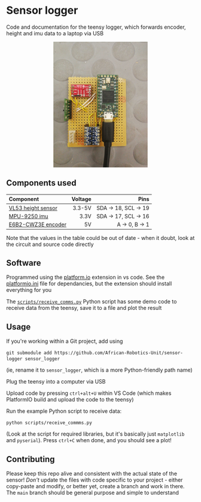 # Sensor logger

Code and documentation for the teensy logger, which forwards encoder, height and imu data to a laptop via USB 

<img src="circuit.jpg" alt="Image of the circuit" width="50%" style="display:block; margin:auto;"/>


## Components used

| Component | Voltage | Pins |
| :-------- | ------: | ---: |
| [VL53 height sensor](https://github.com/pololu/vl53l0x-arduino) | 3.3-5V | SDA -> 18, SCL -> 19 |
| [MPU-9250 imu](https://learn.sparkfun.com/tutorials/mpu-9250-hookup-guide) | 3.3V | SDA -> 17, SCL -> 16 | encoder | 5V | A -> 0, B -> 1 |
| [E6B2-CWZ3E encoder](https://www.ia.omron.com/data_pdf/cat/e6b2-c_ds_e_6_1_csm491.pdf) | 5V | A -> 0, B -> 1

Note that the values in the table could be out of date - when it doubt, look at the circuit and source code directly


## Software
Programmed using the [platform.io](https://platformio.org/) extension in vs code. See the [platformio.ini](./platformio.ini) file for dependancies, but the extension should install everything for you

The [`scripts/receive_comms.py`](./scripts/receive_comms.py) Python script has some demo code to receive data from the teensy, save it to a file and plot the result


## Usage
If you're working within a Git project, add using

    git submodule add https://github.com/African-Robotics-Unit/sensor-logger sensor_logger

(ie, rename it to `sensor_logger`, which is a more Python-friendly path name)

Plug the teensy into a computer via USB

Upload code by pressing `ctrl+alt+U` within VS Code (which makes PlatformIO build and upload the code to the teensy)

Run the example Python script to receive data:

    python scripts/receive_commms.py

(Look at the script for required libraries, but it's basically just `matplotlib` and `pyserial`). Press `ctrl+C` when done, and you should see a plot!


## Contributing
Please keep this repo alive and consistent with the actual state of the sensor! _Don't_ update the files with code specific to your project - either copy-paste and modify, or better yet, create a branch and work in there. The `main` branch should be general purpose and simple to understand